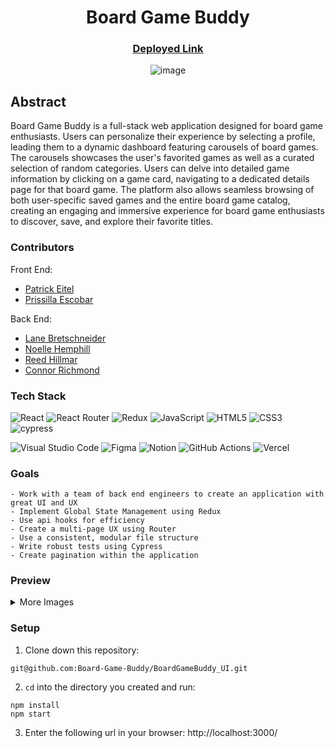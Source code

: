 <div align="center">

# Board Game Buddy

### [Deployed Link](https://board-game-buddy-ui.vercel.app/)

![image](https://github.com/Board-Game-Buddy/BoardGameBuddy_UI/assets/130513948/01586ed2-defc-4639-b64b-b67695c9de4a)

</div>

## Abstract
Board Game Buddy is a full-stack web application designed for board game enthusiasts. Users can personalize their experience by selecting a profile, leading them to a dynamic dashboard featuring carousels of board games. The carousels showcases the user's favorited games as well as a curated selection of random categories. Users can delve into detailed game information by clicking on a game card, navigating to a dedicated details page for that board game. The platform also allows seamless browsing of both user-specific saved games and the entire board game catalog, creating an engaging and immersive experience for board game enthusiasts to discover, save, and explore their favorite titles.

### Contributors

Front End:
- [Patrick Eitel](https://www.linkedin.com/in/patrick-eitel/)
- [Prissilla Escobar](https://www.linkedin.com/in/prissilla-escobar/)

Back End:
- [Lane Bretschneider](https://www.linkedin.com/in/lanebretschneider/)
- [Noelle Hemphill](https://www.linkedin.com/in/noelle-hemphill/)
- [Reed Hillmar](https://www.linkedin.com/in/reed-hillmar/)
- [Connor Richmond](https://www.linkedin.com/in/connor-richmond-1506231aa/)

### Tech Stack

![React](https://img.shields.io/badge/react-%2320232a.svg?style=for-the-badge&logo=react&logoColor=%2361DAFB)
![React Router](https://img.shields.io/badge/React_Router-CA4245?style=for-the-badge&logo=react-router&logoColor=white)
![Redux](https://img.shields.io/badge/redux-%23593d88.svg?style=for-the-badge&logo=redux&logoColor=white)
![JavaScript](https://img.shields.io/badge/javascript-%23323330.svg?style=for-the-badge&logo=javascript&logoColor=%23F7DF1E)
![HTML5](https://img.shields.io/badge/html5-%23E34F26.svg?style=for-the-badge&logo=html5&logoColor=white) 
![CSS3](https://img.shields.io/badge/css3-%231572B6.svg?style=for-the-badge&logo=css3&logoColor=white)
![cypress](https://img.shields.io/badge/-cypress-%23E5E5E5?style=for-the-badge&logo=cypress&logoColor=058a5e)
</br>

![Visual Studio Code](https://img.shields.io/badge/Visual%20Studio%20Code-0078d7.svg?style=for-the-badge&logo=visual-studio-code&logoColor=white)
![Figma](https://img.shields.io/badge/figma-%23F24E1E.svg?style=for-the-badge&logo=figma&logoColor=white)
![Notion](https://img.shields.io/badge/Notion-%23000000.svg?style=for-the-badge&logo=notion&logoColor=white)
![GitHub Actions](https://img.shields.io/badge/GitHub%20Actions-%2334D058?style=for-the-badge&logo=github-actions&logoColor=white)
![Vercel](https://img.shields.io/badge/Vercel-%23000000?style=for-the-badge&logo=vercel&logoColor=white)

### Goals
```
- Work with a team of back end engineers to create an application with great UI and UX
- Implement Global State Management using Redux
- Use api hooks for efficiency
- Create a multi-page UX using Router
- Use a consistent, modular file structure
- Write robust tests using Cypress
- Create pagination within the application
```

### Preview
<details>
<summary>
More Images
</summary> 

<div align="center">

### Error Component

![Error](https://github.com/Board-Game-Buddy/BoardGameBuddy_UI/assets/130513948/8d80e340-107f-40c5-a05b-a9a5e0d2aa4d)

### Loading State

![Loading State](https://github.com/Board-Game-Buddy/BoardGameBuddy_UI/assets/130513948/36944094-d5c4-48b6-9a19-5fde93fbaa4d)

### Responsive Design

![image](https://github.com/Board-Game-Buddy/BoardGameBuddy_UI/assets/130513948/8c790263-0993-415a-9df6-c2b4d2132163)

![image](https://github.com/Board-Game-Buddy/BoardGameBuddy_UI/assets/130513948/501f7361-e78c-4909-acd6-2ae0ea0cffa9)

![image](https://github.com/Board-Game-Buddy/BoardGameBuddy_UI/assets/130513948/a000e48a-c95e-480d-816a-6585384d6c3e)

</details>

</div>

### Setup
1. Clone down this repository:
  ```
git@github.com:Board-Game-Buddy/BoardGameBuddy_UI.git 
  ```
2. `cd` into the directory you created and run:
  ```
  npm install
  npm start
  ```
3. Enter the following url in your browser: http://localhost:3000/
